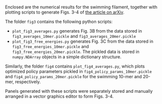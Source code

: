 Enclosed are the numerical results for the swimming filament, together with plotting scripts to generate Figs. 3-4 of [the article on arXiv](http://arxiv.org/abs/2406.01582).

The folder `fig3` contains the following python scripts:
- `plot_fig3_averages.py` generates Fig. 3B from the data stored in `fig3_averages_10mer.pickle` and `fig3_averages_20mer.pickle`
- `plot_fig3_free_energies.py` generates Fig. 3C from the data stored in `fig3_free_energies_10mer.pickle` and `fig3_free_energies_20mer.pickle`.  The pickled data is stored in `numpy.NDArray` objects in a simple dictionary structure.

Similarly, the folder `fig4` contains `plot_fig4_averages.py`, which plots optimized policy parameters pickled in `fig4_policy_params_10mer.pickle` and `fig4_policy_params_20mer.pickle` for the swimming 10-mer and 20-mer, respectively.

Panels generated with these scripts were separately stored and manually arranged in a vector graphics editor to form Figs. 3-4.
